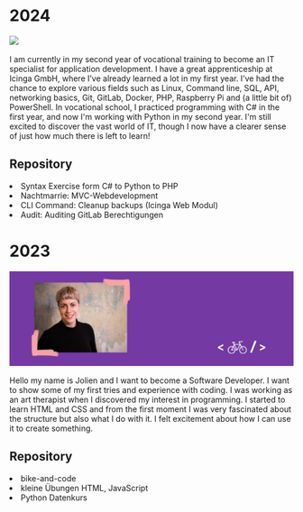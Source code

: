 <h1> 2024 </h1>
<img src="https://github.com/user-attachments/assets/e705a2f5-8229-4ae1-9fa7-73e0858d1cd9" width="150" />


I am currently in my second year of vocational training to become an IT specialist for application development. I have a great apprenticeship at Icinga GmbH, where I’ve already learned a lot in my first year. I’ve had the chance to explore various fields such as Linux, Command line, SQL, API, networking basics, Git, GitLab, Docker, PHP, Raspberry Pi and (a little bit of) PowerShell. In vocational school, I practiced programming with C# in the first year, and now I'm working with Python in my second year. I'm still excited to discover the vast world of IT, though I now have a clearer sense of just how much there is left to learn!

<h2> Repository </h2>
<li>Syntax Exercise form C# to Python to PHP</li>
<li>Nachtmarrie: MVC-Webdevelopment</li>
<li>CLI Command: Cleanup backups (Icinga Web Modul)</li>
<li>Audit: Auditing GitLab Berechtigungen</li>

<h1> 2023 </h1>

![I am GitHub Readme Generator's creator](https://github.com/JolienTrog/JolienTrog/blob/8004d1a7e622f04624d4600e3c6553b047a968b8/aboutme.jpg)

Hello my name is Jolien and I want to become a Software Developer. 
I want to show some of my first tries and experience with coding.
I was working as an art therapist when I discovered my interest in programming. 
I started to learn HTML and CSS and from the first moment I was very fascinated about the structure but also what I do with it. I felt excitement about how I can use it to create something.

<h2> Repository </h2>
<li>bike-and-code</li>
<li>kleine Übungen HTML, JavaScript</li>
<li>Python Datenkurs</li>








